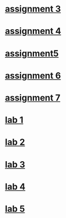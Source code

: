 # [assignment 3](https://github.com/manishshresth-19/wt-lab-assignment/tree/master/Assignment/Assignment3)
# [assignment 4](https://github.com/manishshresth-19/wt-lab-assignment/tree/master/Assignment/Assignment4)
# [assignment5](https://shresthamanish2003.com.np)
# [assignment 6](https://github.com/manishshresth-19/wt-lab-assignment/tree/master/Assignment/assignment%206)
# [assignment 7](https://github.com/manishshresth-19/wt-lab-assignment/tree/master/Assignment/Assignment7)
# [lab 1](https://github.com/manishshresth-19/wt-lab-assignment/tree/master/Lab/lab%201)
# [lab 2](https://github.com/manishshresth-19/wt-lab-assignment/tree/master/Lab/lab%202)
# [lab 3](https://github.com/manishshresth-19/wt-lab-assignment/tree/master/Lab/lab%203)
# [lab 4](https://github.com/manishshresth-19/wt-lab-assignment/tree/master/Lab/lab%204)
# [lab 5](https://github.com/manishshresth-19/wt-lab-assignment/tree/master/Lab/lab%205)

